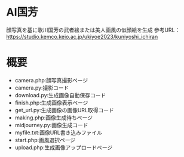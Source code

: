 # AI国芳
顔写真を基に歌川国芳の武者絵または美人画風の似顔絵を生成
参考URL：https://studio.kemco.keio.ac.jp/ukiyoe2023/kuniyoshi_ichiran

# 概要
- camera.php:顔写真撮影ページ                                 
- camera.py:撮影コード
- download.py:生成画像自動保存コード
- finish.php:生成画像表示ページ
- get_url.py:生成画像の画像URL取得コード
- making.php:画像生成待ちページ
- midjourney.py:画像生成コード
- myfile.txt:画像URL書き込みファイル
- start.php:画風選択ページ
- upload.php:生成画像アップロードページ

